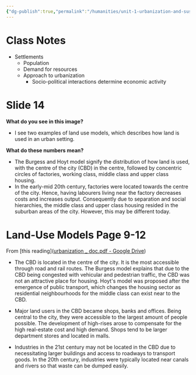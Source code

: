 ```yaml
---
{"dg-publish":true,"permalink":"/humanities/unit-1-urbanization-and-sustainability/class-notes-and-work/7-25-07-2022-land-use-models/","dgHomeLink":true,"dgPassFrontmatter":false}
---
```


# Class Notes
- Settlements
	- Population
	- Demand for resources
	- Approach to urbanization
		- Socio-political interactions determine economic activity

# Slide 14

**What do you see in this image?**
- I see two examples of land use models, which describes how land is used in an urban setting. 

**What do these numbers mean?**
- The Burgess and Hoyt model signify the distribution of how land is used, with the centre of the city (CBD) in the centre, followed by concentric circles of factories, working class, middle class and upper class housing. 
- In the early-mid 20th century, factories were located towards the centre of the city. Hence, having labourers living near the factory decreases costs and increases output. Consequently due to separation and social hierarchies, the middle class and upper class housing resided in the suburban areas of the city. However, this may be different today.


# Land-Use Models Page 9-12
From [this reading]([urbanization _ doc.pdf - Google Drive](https://drive.google.com/file/d/1Li-0sAVuZnjLtquoMEnvHqGl42-Hwu8I/view))
- The CBD is located in the centre of the city. It is the most accessible through road and rail routes. The Burgess model explains that due to the CBD being congested with vehicular and pedestrian traffic, the CBD was not an attractive place for housing. Hoyt's model was proposed after the emergence of public transport, which changes the housing sector as residential neighbourhoods for the middle class can exist near to the CBD.

- Major land users in the CBD became shops, banks and offices. Being central to the city, they were accessible to the largest amount of people possible. The development of high-rises arose to compensate for the high real-estate cost and high demand. Shops tend to be larger department stores and located in malls.

- Industries in the 21st century may not be located in the CBD due to necessitating larger buildings and access to roadways to transport goods. In the 20th century, industries were typically located near canals and rivers so that waste can be dumped easily.
